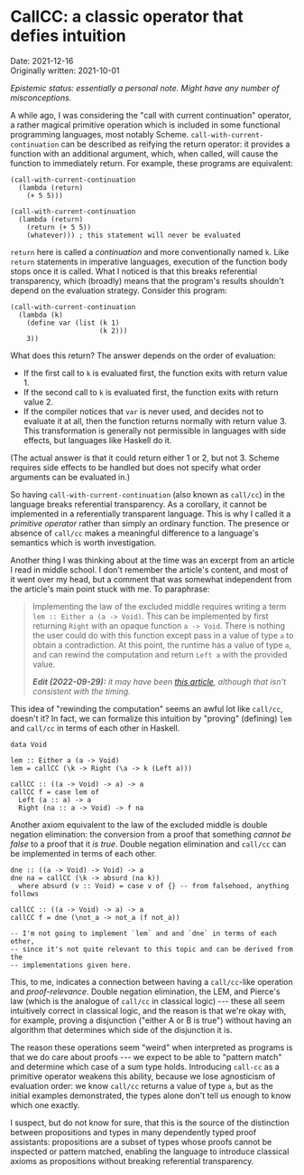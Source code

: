 <h1>CallCC: a classic operator that defies intuition</h1>

<time datetime="2021-12-16">Date: 2021-12-16<br/>Originally written: 2021-10-01</time>

*Epistemic status: essentially a personal note. Might have any number of misconceptions.*

A while ago, I was considering the "call with current continuation" operator, a rather magical
primitive operation which is included in some functional programming languages, most notably Scheme.
`call-with-current-continuation` can be described as reifying the return operator: it provides a
function with an additional argument, which, when called, will cause the function to immediately
return. For example, these programs are equivalent:

```
(call-with-current-continuation
  (lambda (return)
    (+ 5 5)))

(call-with-current-continuation
  (lambda (return)
    (return (+ 5 5))
    (whatever))) ; this statement will never be evaluated
```

`return` here is called a *continuation* and more conventionally named `k`. Like `return` statements
in imperative languages, execution of the function body stops once it is called. What I noticed is
that this breaks referential transparency, which (broadly) means that the program's results
shouldn't depend on the evaluation strategy. Consider this program:

```
(call-with-current-continuation
  (lambda (k)
    (define var (list (k 1)
                      (k 2)))
    3))
```

What does this return? The answer depends on the order of evaluation:

- If the first call to `k` is evaluated first, the function exits with return value 1.
- If the second call to `k` is evaluated first, the function exits with return value 2.
- If the compiler notices that `var` is never used, and decides not to evaluate it at all, then the
  function returns normally with return value 3. This transformation is generally not permissible in
  languages with side effects, but languages like Haskell do it.

(The actual answer is that it could return either 1 or 2, but not 3. Scheme requires side effects to
be handled but does not specify what order arguments can be evaluated in.)

So having `call-with-current-continuation` (also known as `call/cc`) in the language breaks
referential transparency. As a corollary, it cannot be implemented in a referentially transparent
language. This is why I called it a *primitive operator* rather than simply an ordinary function.
The presence or absence of `call/cc` makes a meaningful difference to a language's semantics which
is worth investigation.

Another thing I was thinking about at the time was an excerpt from an article I read in middle
school. I don't remember the article's content, and most of it went over my head, but a comment that
was somewhat independent from the article's main point stuck with me. To paraphrase:

> Implementing the law of the excluded middle requires writing a term `lem :: Either a (a -> Void)`.
> This can be implemented by first returning `Right` with an opaque function `a -> Void`. There is
> nothing the user could do with this function except pass in a value of type `a` to obtain a
> contradiction. At this point, the runtime has a value of type `a`, and can rewind the computation
> and return `Left a` with the provided value.
>
> _**Edit (2022-09-29):** it may have been [this
> article](https://queuea9.wordpress.com/2018/10/17/why-i-no-longer-believe-in-computational-classical-type-theory),
> although that isn't consistent with the timing._

This idea of "rewinding the computation" seems an awful lot like `call/cc`, doesn't it? In fact, we
can formalize this intuition by "proving" (defining) `lem` and `call/cc` in terms of each other in
Haskell.

```
data Void

lem :: Either a (a -> Void)
lem = callCC (\k -> Right (\a -> k (Left a)))

callCC :: ((a -> Void) -> a) -> a
callCC f = case lem of
  Left (a :: a) -> a
  Right (na :: a -> Void) -> f na
```

Another axiom equivalent to the law of the excluded middle is double negation elimination: the
conversion from a proof that something *cannot be false* to a proof that it *is true*. Double
negation elimination and `call/cc` can be implemented in terms of each other.

```
dne :: ((a -> Void) -> Void) -> a
dne na = callCC (\k -> absurd (na k))
  where absurd (v :: Void) = case v of {} -- from falsehood, anything follows

callCC :: ((a -> Void) -> a) -> a
callCC f = dne (\not_a -> not_a (f not_a))

-- I'm not going to implement `lem` and and `dne` in terms of each other,
-- since it's not quite relevant to this topic and can be derived from the
-- implementations given here.
```

This, to me, indicates a connection between having a `call/cc`-like operation and *proof-relevance*.
Double negation elimination, the LEM, and Pierce's law (which is the analogue of `call/cc` in
classical logic) --- these all seem intuitively correct in classical logic, and the reason is that
we're okay with, for example, proving a disjunction ("either A or B is true") without having an
algorithm that determines which side of the disjunction it is.

The reason these operations seem "weird" when interpreted as programs is that we do care about
proofs --- we expect to be able to "pattern match" and determine which case of a sum type holds.
Introducing `call-cc` as a primitive operator weakens this ability, because we lose agnosticism of
evaluation order: we know `call/cc` returns a value of type `a`, but as the initial examples
demonstrated, the types alone don't tell us enough to know which one exactly.

I suspect, but do not know for sure, that this is the source of the distinction between propositions
and types in many dependently typed proof assistants: propositions are a subset of types whose
proofs cannot be inspected or pattern matched, enabling the language to introduce classical axioms
as propositions without breaking referential transparency.
